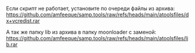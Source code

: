 Если скрипт не работает, установите по очереди файлы из архива: 
https://github.com/amfeeque/samp.tools/raw/refs/heads/main/atoolsfiles/dx+vcredist.rar

А так же папку lib из архива в папку moonloader с заменой: 
https://github.com/amfeeque/samp.tools/raw/refs/heads/main/atoolsfiles/lib.rar
